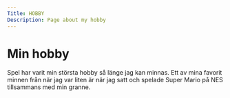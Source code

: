```yaml
---
Title: HOBBY
Description: Page about my hobby
---
```


Min hobby
===========

Spel har varit min största hobby så länge jag kan minnas. Ett av mina favorit minnen från när jag var liten är när jag satt och spelade Super Mario på NES tillsammans med min granne.